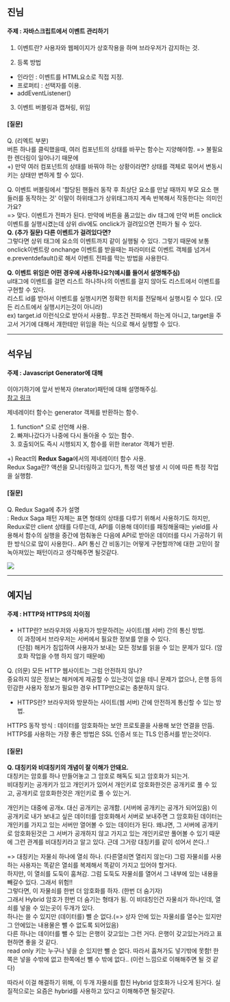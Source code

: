 ## 진님
#### 주제 : 자바스크립트에서 이벤트 관리하기

1. 이벤트란?
사용자와 웹페이지가 상호작용을 하며 브라우저가 감지하는 것.

2. 등록 방법
- 인라인 : 이벤트를 HTML요소로 직접 지정.
- 프로퍼티 : 선택자를 이용.
- addEventListener()

3. 이벤트 버블링과 캡쳐링, 위임

#### [질문]
Q. (리엑트 부분)  
버튼 하나를 클릭했을때, 여러 컴포넌트의 상태를 바꾸는 함수는 지양해야함. => 불필요한 렌더링이 일어나기 때문에  
+) 만약 여러 컴포넌트의 상태를 바꿔야 하는 상황이라면? 상태를 객체로 묶어서 변동시키는 상태만 변하게 할 수 있다.  

Q. 이벤트 버블링에서 '할당된 핸들러 동작 후 최상단 요소를 만날 때까지 부모 요소 핸들러를 동작하는 것' 이말이 하위태그가 상위태그까지 계속 반복해서 작동한다는 의미인가요?  
=> 맞다. 이벤트가 전파가 된다. 만약에 버튼을 품고있는 div 태그에 만약 버튼 onclick 이벤트를 실행시켰는데 상위 div에도 onclick가 걸려있으면 전파가 될 수 있다.  
**Q. (추가 질문) 다른 이벤트가 걸려있다면?**  
그렇다면 상위 태그에 요소의 이벤트까지 같이 실행될 수 있다. 그렇기 때문에 보통 onclick이벤트랑 onchange 이벤트를 받을때는 파라미터로 이벤트 객체를 넘겨서 e.preventdefault()로 해서 이벤트 전파를 막는 방법을 사용한다.  

**Q. 이벤트 위임은 어떤 경우에 사용하나요?(예시를 들어서 설명해주심)**  
ul태그에 이벤트를 걸면 리스트 하나하나의 이벤트를 걸지 않아도 리스트에서 이벤트를 구현할 수 있다.  
리스트 id를 받아서 이벤트를 실행시키면 정확한 위치를 전달해서 실행시킬 수 있다. (모든 리스트에서 실행시키는것이 아니라)  
ex) target.id 이런식으로 받아서 사용함.. 무조건 전파해서 하는게 아니고, target을 주고서 거기에 대해서 걔한테만 위임을 하는 식으로 해서 실행할 수 있다.

------------
## 석우님
#### 주제 : Javascript Generator에 대해
이야기하기에 앞서 반복자 (iterator)패턴에 대해 설명해주심.  
[참고 링크](https://refactoring.guru/ko/design-patterns/iterator)  

제네레이터 함수는 generator 객체를 반환하는 함수.
1) function* 으로 선언해 사용.
2) 빠져나갔다가 나중에 다시 돌아올 수 있는 함수.
3) 호출되어도 즉시 시행되지 X, 함수를 위한 iterator 객체가 반환.  

+) React의 **Redux Saga**에서의 제네레이터 함수 사용.  
Redux Saga란? 액션을 모니터링하고 있다가, 특정 액션 발생 시 이에 따른 특정 작업을 실행함.

#### [질문]  
Q. Redux Saga에 추가 설명  
: Redux Saga 패턴 자체는 표면 형태의 상태를 다루기 위해서 사용하기도 하지만, Redux로만 client 상태를 다루는데, 
API를 이용해 데이터를 패칭해올때는 yield를 사용해서 함수의 실행을 중간에 멈춰놓은 다음에 API로 받아온 데이터를
다시 가공하기 위한 방식으로 많이 사용한다.. API 통신 간 비동기는 어떻게 구현할까?에 대한 고민이 잘 녹아져있는 패턴이라고 생각해주면 될것같다.  


<img src="https://media.discordapp.net/attachments/1062722463206740038/1080848511244963870/17X8rtWOiz5RKENZ_vugmKg.png?width=906&height=667">

------------
## 예지님
#### 주제 : HTTP와 HTTPS의 차이점

- HTTP란? 브라우저와 사용자가 방문하려는 사이트(웹 서버) 간의 통신 방법.  
이 과정에서 브라우저는 서버에서 필요한 정보를 얻을 수 있다.  
(단점) 해커가 침입하여 사용자가 보내는 모든 정보를 읽을 수 있는 문제가 있다. (암호화 작업을 수행 하지 않기 때문에)

Q. (의문) 모든 HTTP 웹사이트는 그럼 안전하지 않나?  
중요하지 않은 정보는 해커에게 제공할 수 있는것이 없을 테니 문제가 없으나, 은행 등의 민감한 사용자 정보가 필요한 경우 HTTP만으로는 충분하지 않다.  

- HTTPS란? 브라우저와 방문하는 사이트(웹 서버) 간에 안전하게 통신할 수 있는 방법.  

HTTPS 동작 방식 : 데이터를 암호화하는 보안 프로토콜을 사용해 보안 연결을 만듬.  
HTTPS를 사용하는 가장 좋은 방법은 SSL 인증서 또는 TLS 인증서를 받는것이다.


#### [질문]  
**Q. 대칭키와 비대칭키의 개념이 잘 이해가 안돼요.**  
대칭키는 암호를 하나 만들어놓고 그 암호로 해독도 되고 암호화가 되는거.  
비대칭키는 공개키가 있고 개인키가 있어서 개인키로 암호화한것은 공개키로 풀 수 있고, 공개키로 암호화한것은 개인키로 풀 수 있는거.  

개인키는 대중에 공개x. 대신 공개키는 공개함. (서버에 공개키는 공개가 되어있음)
이 공개키로 내가 보내고 싶은 데이터를 암호화해서 서버로 보내주면 그 암호화된 데이터는 개인키를 가지고 있는 서버만 열어볼 수 있는 데이터가 된다.
왜냐면, 그 서버에 공개키로 암호화된것은 그 서버가 공개하지 않고 가지고 있는 개인키로만 풀어볼 수 있기 때문에 그런 관계를 비대칭키라고 알고 있다. 
근데 그거랑 대칭키를 같이 섞어서 쓴다..!

=> 대칭키는 자물쇠 하나에 열쇠 하나. (다른열쇠면 열리지 않는다) 그럼 자물쇠를 사용하는 사용자는 똑같은 열쇠를 복제해서 똑같이 가지고 있어야 할거다.  
하지만, 이 열쇠를 도둑이 훔쳐감. 그럼 도둑도 자물쇠를 열어서 그 내부에 있는 내용을 빼갈수 있다. 그래서 위험!!  
그렇다면, 이 자물쇠를 한번 더 암호화를 하자. (한번 더 숨기자)  
그래서 Hybrid 암호가 한번 더 숨기는 형태가 됨. 이 비대칭인건 자물쇠가 하나인데, 열쇠를 넣을 수 있는곳이 두개가 있다.   
하나는 쓸 수 있지만 (데이터를) 뺄 순 없다.(=> 상자 안에 있는 자물쇠를 열수는 있지만 그 안에있는 내용물은 뺄 수 없도록 되어있음)  
다른 하나는 데이터를 뺄 수 있는 은행이 갖고있는 그런 거다. 은행이 갖고있는거라고 표현하면 좋을 것 같다.  
read only 키는 누구나 넣을 순 있지만 뺄 순 없다. 따라서 훔쳐가도 넣기밖에 못함! 한쪽은 넣을 수밖에 없고 한쪽에선 뺄 수 밖에 없다.. (이런 느낌으로 이해해주면 될 것 같다)  


따라서 이걸 해결하기 위해, 이 두개 자물쇠를 합친 Hybrid 암호화가 나오게 된거다. 실질적으로는 요즘은 hybrid를 사용하고 있다고 이해해주면 될것같다.
